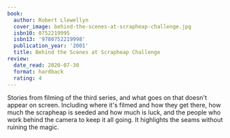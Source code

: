 ```yaml
---
book:
  author: Robert Llewellyn
  cover_image: behind-the-scenes-at-scrapheap-challenge.jpg
  isbn10: 0752219995
  isbn13: '9780752219998'
  publication_year: '2001'
  title: Behind the Scenes at Scrapheap Challenge
review:
  date_read: 2020-07-30
  format: hardback
  rating: 4
---
```


Stories from filming of the third series, and what goes on that doesn't appear on screen.
Including where it's filmed and how they get there, how much the scrapheap is seeded and how much is luck, and the people who work behind the camera to keep it all going.
It highlights the seams without ruining the magic.

